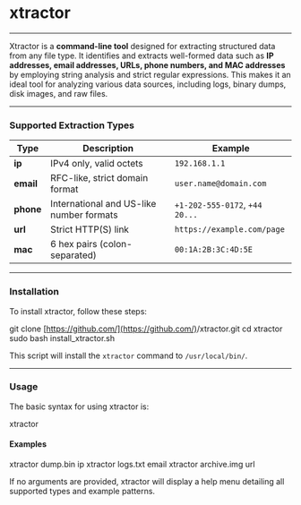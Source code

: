 # xtractor

---

Xtractor is a **command-line tool** designed for extracting structured data from any file type. It identifies and extracts well-formed data such as **IP addresses, email addresses, URLs, phone numbers, and MAC addresses** by employing string analysis and strict regular expressions. This makes it an ideal tool for analyzing various data sources, including logs, binary dumps, disk images, and raw files.

---

### Supported Extraction Types

| Type  | Description                | Example                          |
| ----- | -------------------------- | -------------------------------- |
| **ip** | IPv4 only, valid octets    | `192.168.1.1`                    |
| **email** | RFC-like, strict domain format | `user.name@domain.com`           |
| **phone** | International and US-like number formats | `+1-202-555-0172`, `+44 20...`    |
| **url** | Strict HTTP(S) link        | `https://example.com/page`       |
| **mac** | 6 hex pairs (colon-separated) | `00:1A:2B:3C:4D:5E`              |

---

### Installation

To install xtractor, follow these steps:

git clone [https://github.com/](https://github.com/)<your-username>/xtractor.git
cd xtractor
sudo bash install_xtractor.sh

This script will install the `xtractor` command to `/usr/local/bin/`.

---

### Usage

The basic syntax for using xtractor is:

xtractor <file> <type>

#### Examples

xtractor dump.bin ip
xtractor logs.txt email
xtractor archive.img url

If no arguments are provided, xtractor will display a help menu detailing all supported types and example patterns.

